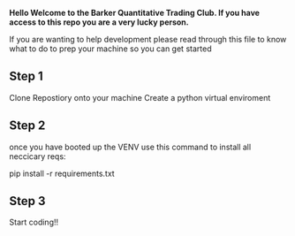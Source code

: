 **Hello Welcome to the Barker Quantitative Trading Club.
If you have access to this repo you are a very lucky person.**

If you are wanting to help development please read through this file to know what to do to prep your 
machine so you can get started


Step 1
--
Clone Repostiory onto your machine
Create a python virtual enviroment

Step 2
--
once you have booted up the VENV
use this command to install all neccicary reqs:

pip install -r requirements.txt


Step 3
--
Start coding!!


